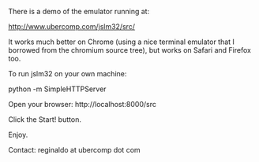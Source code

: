 There is a demo of the emulator running at:

http://www.ubercomp.com/jslm32/src/

It works much better on Chrome (using a nice terminal emulator that I borrowed
from the chromium source tree), but works on Safari and Firefox too.

To run jslm32 on your own machine:

python -m SimpleHTTPServer

Open your browser:
http://localhost:8000/src

Click the Start! button.

Enjoy.

Contact: reginaldo at ubercomp dot com

